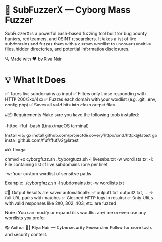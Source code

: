 # 🚀 SubFuzzerX — Cyborg Mass Fuzzer
SubFuzzerX is a powerful bash-based fuzzing tool built for bug bounty hunters, red teamers, and OSINT researchers. It takes a list of live subdomains and fuzzes them with a custom wordlist to uncover sensitive files, hidden directories, and potential information disclosures.

🔍 Made with ❤️ by Riya Nair

# 💡 What It Does
✅ Takes live subdomains as input
✅ Filters only those responding with HTTP 200/3xx/4xx
✅ Fuzzes each domain with your wordlist (e.g. .git, .env, config.php)
✅ Saves all valid hits into clean output files

#📦 Requirements
Make sure you have the following tools installed:

-httpx
-ffuf
-bash (Linux/macOS terminal)

Install via:
go install github.com/projectdiscovery/httpx/cmd/httpx@latest
go install github.com/ffuf/ffuf/v2@latest

#⚙️ Usage

chmod +x cyborgfuzz.sh
./cyborgfuzz.sh -l livesubs.txt -w wordlists.txt
-l: File containing list of live subdomains (one per line)

-w: Your custom wordlist of sensitive paths

Example:
./cyborgfuzz.sh -l subdomains.txt -w wordlists.txt

#📝 Output
Results are saved automatically:
✅ output1.txt, output2.txt, … → full URL paths with matches
✅ Cleaned HTTP logs in results/
✅ Only URLs with valid responses like 200, 302, 403, etc. are fuzzed

Note : You can modify or expand this wordlist anytime or even use any wordlists you prefer. 

📚 Author
👩‍💻 Riya Nair — Cybersecurity Researcher
Follow for more tools and security content.

